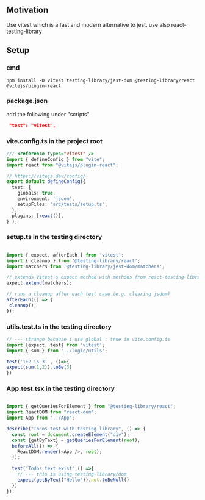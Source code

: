 <h2>Motivation</h2>
Use vitest which is a fast and modern alternative to jest. use also react-testing-library


<h2>Setup</h2>

<h3>cmd</h3>

```
npm install -D vitest testing-library/jest-dom @testing-library/react @vitejs/plugin-react
```

<h3>package.json </h3>
add the following under "scripts"

```json
 "test": "vitest",
```

<h3>vite.config.ts in the project root</h3>


```typescript
/// <reference types="vitest" />
import { defineConfig } from "vite";
import react from "@vitejs/plugin-react";

// https://vitejs.dev/config/
export default defineConfig({
  test: {
    globals: true,
    environment: 'jsdom',
    setupFiles: 'src/tests/setup.ts',
  },
  plugins: [react()],
} );
```

<h3>setup.ts in the testing directory</h3>

```typescript

import { expect, afterEach } from 'vitest';
import { cleanup } from '@testing-library/react';
import matchers from '@testing-library/jest-dom/matchers';

// extends Vitest's expect method with methods from react-testing-library
expect.extend(matchers);

// runs a cleanup after each test case (e.g. clearing jsdom)
afterEach(() => {
 cleanup();
});

```

<h3>utils.test.ts in the testing directory</h3>

```typescript
// --- strange because i use global : true in vite.config.ts
import {expect, test} from 'vitest';
import { sum } from '../logic/utils';

test('1+2 is 3' , ()=>{
expect(sum(1,2)).toBe(3)
})
```


<h3>App.test.tsx in the testing directory</h3>


```typescript

import { getQueriesForElement } from "@testing-library/react";
import ReactDOM from "react-dom";
import App from "../App";

describe("Todos test with testing-library", () => {
  const root = document.createElement("div");
  const {getByText} = getQueriesForElement(root);
  beforeAll(() => {
    ReactDOM.render(<App />, root);
  });
  
  test('Todos text exist',() =>{
    // --- this is using testing-library/dom
    expect(getByText("Hello")).not.toBeNull()
  })
});


```
